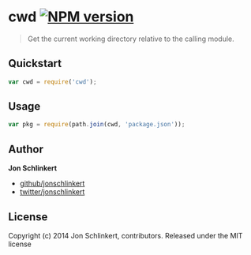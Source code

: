 # cwd [![NPM version](https://badge.fury.io/js/cwd.png)](http://badge.fury.io/js/cwd)

> Get the current working directory relative to the calling module.

## Quickstart

```js
var cwd = require('cwd');
```

## Usage

```js
var pkg = require(path.join(cwd, 'package.json'));
```

## Author

**Jon Schlinkert**

+ [github/jonschlinkert](https://github.com/jonschlinkert)
+ [twitter/jonschlinkert](http://twitter.com/jonschlinkert)

## License
Copyright (c) 2014 Jon Schlinkert, contributors.
Released under the MIT license